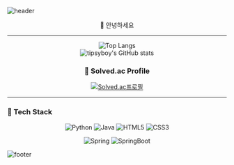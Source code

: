 ![header](https://capsule-render.vercel.app/api?type=waving&color=5BC1DD&height=250&section=header&text=🌱%20tipsyboy&fontSize=75&fontColor=1B1B22)

<p align="center">
  👋 안녕하세요 <br>
</p> 

---

<div align="center">
  
  ![Top Langs](https://github-readme-stats.vercel.app/api/top-langs/?username=tipsyboy&layout=compact&show_icons=true&theme=darcula)  
  ![tipsyboy's GitHub stats](https://github-readme-stats.vercel.app/api?username=tipsyboy&show_icons=true&theme=darcula)
</div>

<div align="center">
  
  ### 🎲 Solved.ac Profile   
  [![Solved.ac프로필](http://mazassumnida.wtf/api/v2/generate_badge?boj=tipsyboy)](https://solved.ac/tipsyboy)
</div>

---

### 🔧 Tech Stack 
<div align="center">
  
  ![Python](https://img.shields.io/badge/Python-3776AB?style=for-the-badge&logo=python&logoColor=white)
  ![Java](https://img.shields.io/badge/Java-ED8B00?style=for-the-badge&logo=java&logoColor=white)
  ![HTML5](https://img.shields.io/badge/HTML5-E34F26?style=for-the-badge&logo=html5&logoColor=white)
  ![CSS3](https://img.shields.io/badge/CSS3-1572B6?style=for-the-badge&logo=css3&logoColor=white)
  
  ![Spring](https://img.shields.io/badge/Spring-6DB33F?style=for-the-badge&logo=Spring&logoColor=white)
  ![SpringBoot](https://img.shields.io/badge/Spring_Boot-6DB33F?style=for-the-badge&logo=SpringBoot&logoColor=white)
</div>

![footer](https://capsule-render.vercel.app/api?section=footer&type=waving&color=5BC1DD&height=120)
